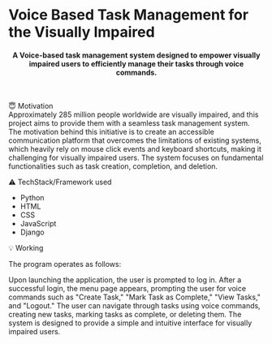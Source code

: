 <h1> Voice Based Task Management for the Visually Impaired </h1>

<div align="center">
  <h4> A Voice-based task management system designed to empower visually impaired users to efficiently manage their tasks through voice commands.</h4>
</div>
<br>

:innocent: Motivation <br>
Approximately 285 million people worldwide are visually impaired, and this project aims to provide them with a seamless task management system. The motivation behind this initiative is to create an accessible communication platform that overcomes the limitations of existing systems, which heavily rely on mouse click events and keyboard shortcuts, making it challenging for visually impaired users. The system focuses on fundamental functionalities such as task creation, completion, and deletion.

:warning: TechStack/Framework used
* Python
*  HTML
* CSS
* JavaScript
* Django

:bulb: Working

The program operates as follows:

Upon launching the application, the user is prompted to log in.
After a successful login, the menu page appears, prompting the user for voice commands such as "Create Task," "Mark Task as Complete," "View Tasks," and "Logout."
The user can navigate through tasks using voice commands, creating new tasks, marking tasks as complete, or deleting them.
The system is designed to provide a simple and intuitive interface for visually impaired users.
